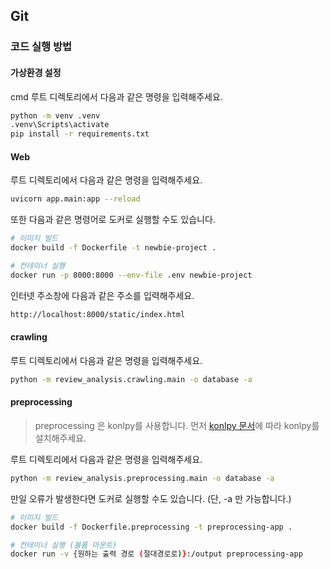 ## Git

### 코드 실행 방법

#### 가상환경 설정
cmd 루트 디렉토리에서 다음과 같은 명령을 입력해주세요.
```bash
python -m venv .venv
.venv\Scripts\activate
pip install -r requirements.txt
```

#### Web
루트 디렉토리에서 다음과 같은 명령을 입력해주세요.
```bash
uvicorn app.main:app --reload
```

또한 다음과 같은 명령어로 도커로 실행할 수도 있습니다.
```bash
# 이미지 빌드
docker build -f Dockerfile -t newbie-project .

# 컨테이너 실행
docker run -p 8000:8000 --env-file .env newbie-project
```

인터넷 주소창에 다음과 같은 주소를 입력해주세요.
```html
http://localhost:8000/static/index.html
```

#### crawling
루트 디렉토리에서 다음과 같은 명령을 입력해주세요.
```bash
python -m review_analysis.crawling.main -o database -a
```

#### preprocessing
> preprocessing 은 konlpy를 사용합니다.
> 먼저 [konlpy 문서](https://konlpy.org/en/latest/install/)에 따라 konlpy를 설치해주세요. 

루트 디렉토리에서 다음과 같은 명령을 입력해주세요.
```bash
python -m review_analysis.preprocessing.main -o database -a
```

만일 오류가 발생한다면 도커로 실행할 수도 있습니다. (단, -a 만 가능합니다.)
```bash
# 이미지 빌드
docker build -f Dockerfile.preprocessing -t preprocessing-app .

# 컨테이너 실행 (볼륨 마운트)
docker run -v {원하는 출력 경로 (절대경로로)}:/output preprocessing-app
```